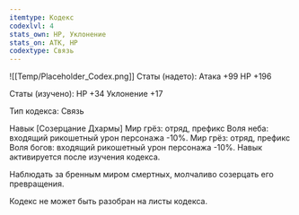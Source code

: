 ```yaml
---
itemtype: Кодекс
codexlvl: 4
stats_own: HP, Уклонение
stats_on: АТК, HP
codextype: Связь
---
```

![[Temp/Placeholder_Codex.png]]
Статы (надето):
Атака +99
HP +196

Статы (изучено):
HP +34
Уклонение +17

Тип кодекса: Связь


Навык
[Созерцание Дхармы] Мир грёз: отряд, префикс Воля неба: входящий рикошетный урон персонажа -10%. Мир грёз: отряд, префикс Воля богов: входящий рикошетный урон персонажа -10%. Навык активируется после изучения кодекса.

Наблюдать за бренным миром смертных, молчаливо созерцать его превращения.

Кодекс не может быть разобран на листы кодекса.
